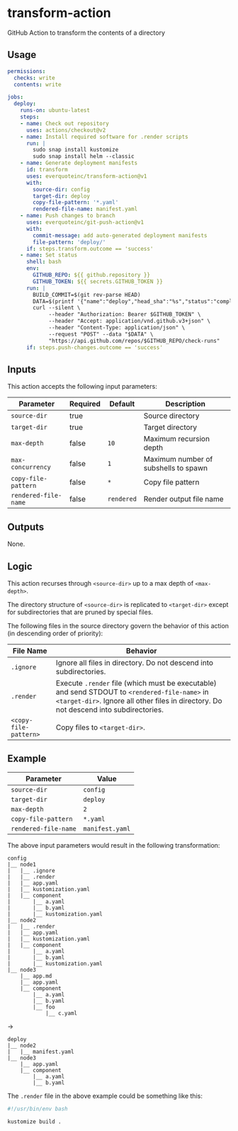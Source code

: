 # transform-action
GitHub Action to transform the contents of a directory

## Usage

```yaml
permissions:
  checks: write
  contents: write

jobs:
  deploy:
    runs-on: ubuntu-latest
    steps:
    - name: Check out repository
      uses: actions/checkout@v2
    - name: Install required software for .render scripts
      run: |
        sudo snap install kustomize
        sudo snap install helm --classic
    - name: Generate deployment manifests
      id: transform
      uses: everquoteinc/transform-action@v1
      with:
        source-dir: config
        target-dir: deploy
        copy-file-pattern: '*.yaml'
        rendered-file-name: manifest.yaml
    - name: Push changes to branch
      uses: everquoteinc/git-push-action@v1
      with:
        commit-message: add auto-generated deployment manifests
        file-pattern: 'deploy/'
      if: steps.transform.outcome == 'success'
    - name: Set status
      shell: bash
      env:
        GITHUB_REPO: ${{ github.repository }}
        GITHUB_TOKEN: ${{ secrets.GITHUB_TOKEN }}
      run: |
        BUILD_COMMIT=$(git rev-parse HEAD)
        DATA=$(printf '{"name":"deploy","head_sha":"%s","status":"completed","conclusion":"success"}' "$BUILD_COMMIT")
        curl --silent \
             --header "Authorization: Bearer $GITHUB_TOKEN" \
             --header "Accept: application/vnd.github.v3+json" \
             --header "Content-Type: application/json" \
             --request "POST" --data "$DATA" \
             "https://api.github.com/repos/$GITHUB_REPO/check-runs"
      if: steps.push-changes.outcome == 'success'
```

## Inputs

This action accepts the following input parameters:

| Parameter | Required | Default | Description |
|-----------|----------|---------|-------------|
| `source-dir` | true | | Source directory |
| `target-dir` | true | | Target directory |
| `max-depth` | false | `10` | Maximum recursion depth |
| `max-concurrency` | false | `1` | Maximum number of subshells to spawn |
| `copy-file-pattern` | false | `*` | Copy file pattern |
| `rendered-file-name` | false | `rendered` | Render output file name |

## Outputs

None.

## Logic

This action recurses through `<source-dir>` up to a max depth of `<max-depth>`.

The directory structure of `<source-dir>` is replicated to `<target-dir>` except
for subdirectories that are pruned by special files.

The following files in the source directory govern the behavior of this action
(in descending order of priority):

| File Name | Behavior |
|-----------|----------|
| `.ignore` | Ignore all files in directory. Do not descend into subdirectories. |
| `.render` | Execute `.render` file (which must be executable) and send STDOUT to `<rendered-file-name>` in `<target-dir>`. Ignore all other files in directory. Do not descend into subdirectories. |
| `<copy-file-pattern>` | Copy files to `<target-dir>`. |

## Example

| Parameter | Value |
|-----------|-------|
| `source-dir` | `config` |
| `target-dir` | `deploy` |
| `max-depth`  | `2` |
| `copy-file-pattern` | `*.yaml` |
| `rendered-file-name` | `manifest.yaml` |

The above input parameters would result in the following transformation:

```
config
|__ node1
|   |__ .ignore
|   |__ .render
|   |__ app.yaml
|   |__ kustomization.yaml
|   |__ component
|       |__ a.yaml
|       |__ b.yaml
|       |__ kustomization.yaml
|__ node2
|   |__ .render
|   |__ app.yaml
|   |__ kustomization.yaml
|   |__ component
|       |__ a.yaml
|       |__ b.yaml
|       |__ kustomization.yaml
|__ node3
    |__ app.md
    |__ app.yaml
    |__ component
        |__ a.yaml
        |__ b.yaml
        |__ foo
            |__ c.yaml
```

->

```
deploy
|__ node2
|   |__ manifest.yaml
|__ node3
    |__ app.yaml
    |__ component
        |__ a.yaml
        |__ b.yaml
```

The `.render` file in the above example could be something like this:

```bash
#!/usr/bin/env bash

kustomize build .
```

